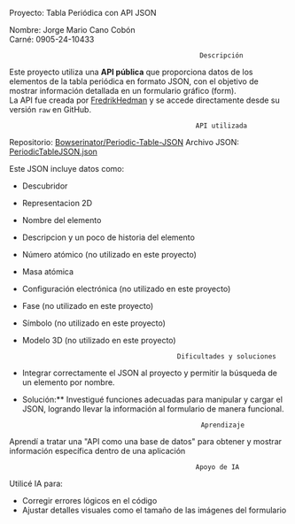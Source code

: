 Proyecto: Tabla Periódica con API JSON

Nombre: Jorge Mario Cano Cobón  
Carné: 0905-24-10433  

                                                    Descripción

Este proyecto utiliza una **API pública** que proporciona datos de los elementos de la tabla periódica en formato JSON, con el objetivo de mostrar información detallada en un formulario gráfico (form).  
La API fue creada por [FredrikHedman](https://github.com/Bowserinator/Periodic-Table-JSON) y se accede directamente desde su versión `raw` en GitHub.
  
                                                   API utilizada

Repositorio: [Bowserinator/Periodic-Table-JSON](https://github.com/Bowserinator/Periodic-Table-JSON)
Archivo JSON: [PeriodicTableJSON.json](https://raw.githubusercontent.com/Bowserinator/Periodic-Table-JSON/refs/heads/master/PeriodicTableJSON.json)

Este JSON incluye datos como:
- Descubridor
- Representacion 2D 
- Nombre del elemento
- Descripcion y un poco de historia del elemento
- Número atómico (no utilizado en este proyecto)
- Masa atómica
- Configuración electrónica (no utilizado en este proyecto)
- Fase (no utilizado en este proyecto)
- Símbolo (no utilizado en este proyecto)
- Modelo 3D (no utilizado en este proyecto)

                                             Dificultades y soluciones

- Integrar correctamente el JSON al proyecto y permitir la búsqueda de un elemento por nombre.  
- Solución:** Investigué funciones adecuadas para manipular y cargar el JSON, logrando llevar la información al formulario de manera funcional.

                                                   Aprendizaje

Aprendí a tratar una "API como una base de datos" para obtener y mostrar información específica dentro de una aplicación

                                                   Apoyo de IA

Utilicé IA para:
- Corregir errores lógicos en el código
- Ajustar detalles visuales como el tamaño de las imágenes del formulario

